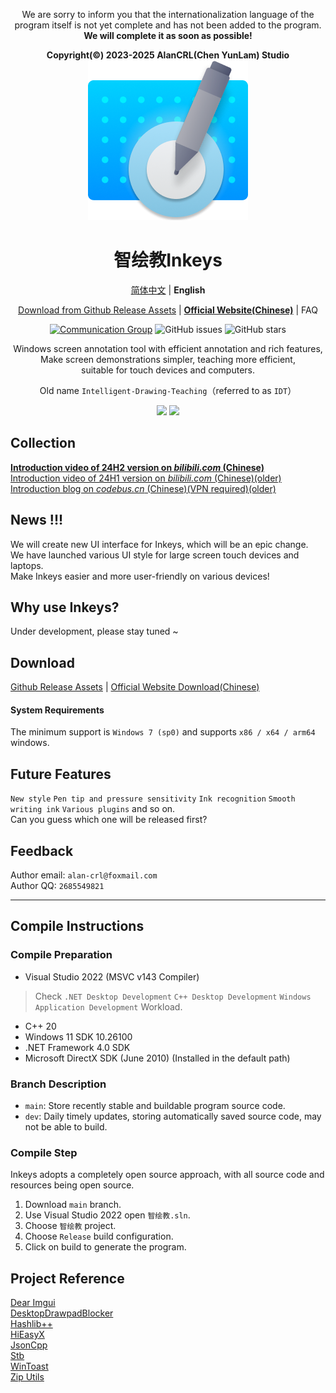 <div align="center">

We are sorry to inform you that the internationalization language of the program itself is not yet complete and has not been added to the program.  
**We will complete it as soon as possible!**  
  
**Copyright(©) 2023-2025 AlanCRL(Chen YunLam) Studio**  
[![LOGO](GithubRes/logo.png?raw=true "LOGO")](# "LOGO")

# 智绘教Inkeys
[简体中文](README.md) | **English**  

[Download from Github Release Assets](https://github.com/Alan-CRL/IDT/releases) | **[Official Website(Chinese)](https://www.inkeys.top)** | FAQ

[![Communication Group](https://img.shields.io/badge/-QQ%20Group%20618720802-blue?style=flat&logo=TencentQQ)](https://qm.qq.com/cgi-bin/qm/qr?k=9V2l83dc0yP4UYeDF-NkTX0o7_TcYqlh&jump_from=webapi&authKey=LsLLUhb1KSzHYbc8k5nCQDqTtRcRUCEE3j+DdR9IgHaF/7JF7LLpY191hsiYEBz6)  ![GitHub issues](https://img.shields.io/github/issues/Alan-CRL/IDT?logo=github&color=green)  ![GitHub stars](https://img.shields.io/github/stars/Alan-CRL/IDT)

Windows screen annotation tool with efficient annotation and rich features,  
Make screen demonstrations simpler, teaching more efficient,  
suitable for touch devices and computers.

Old name `Intelligent-Drawing-Teaching`（referred to as `IDT`）

![](GithubRes/cover1.png?raw=true#gh-dark-mode-only)
![](GithubRes/cover2.png?raw=true#gh-light-mode-only)

</div>

## Collection
**[Introduction video of 24H2 version on _bilibili.com_ (Chinese)](https://www.bilibili.com/video/BV1Tz421z72e/)**  
[Introduction video of 24H1 version on _bilibili.com_ (Chinese)(older)](https://www.bilibili.com/video/BV1vJ4m147rN/)  
[Introduction blog on _codebus.cn_ (Chinese)(VPN required)(older)](https://codebus.cn/alancrl/intelligent-painting-teaching)  

## News !!!
We will create new UI interface for Inkeys, which will be an epic change.  
We have launched various UI style for large screen touch devices and laptops.  
Make Inkeys easier and more user-friendly on various devices!  

## Why use Inkeys?
Under development, please stay tuned ~

## Download
[Github Release Assets](https://github.com/Alan-CRL/IDT/releases) | [Official Website Download(Chinese)](https://www.inkeys.top/col.jsp?id=106)   

#### System Requirements
The minimum support is `Windows 7 (sp0)` and supports `x86 / x64 / arm64` windows.  

## Future Features
`New style` `Pen tip and pressure sensitivity` `Ink recognition` `Smooth writing ink` `Various plugins` and so on.  
Can you guess which one will be released first?  

## Feedback
Author email: `alan-crl@foxmail.com`  
Author QQ: `2685549821`  

---

## Compile Instructions

### Compile Preparation
- Visual Studio 2022 (MSVC v143 Compiler)
> Check `.NET Desktop Development` `C++ Desktop Development` `Windows Application Development` Workload.
- C++ 20
- Windows 11 SDK 10.26100
- .NET Framework 4.0 SDK
- Microsoft DirectX SDK (June 2010) (Installed in the default path)

### Branch Description
- `main`: Store recently stable and buildable program source code.
- `dev`: Daily timely updates, storing automatically saved source code, may not be able to build.

### Compile Step
Inkeys adopts a completely open source approach, with all source code and resources being open source.  
1. Download `main` branch.  
2. Use Visual Studio 2022 open `智绘教.sln`.  
3. Choose `智绘教` project.
4. Choose `Release` build configuration.
5. Click on build to generate the program.

## Project Reference
[Dear Imgui](https://github.com/ocornut/imgui)  
[DesktopDrawpadBlocker](https://github.com/Alan-CRL/DesktopDrawpadBlocker)  
[Hashlib++](https://github.com/aksalj/hashlibpp)  
[HiEasyX](https://github.com/zouhuidong/HiEasyX)  
[JsonCpp](https://github.com/open-source-parsers/jsoncpp)  
[Stb](https://github.com/nothings/stb)  
[WinToast](https://github.com/mohabouje/WinToast)  
[Zip Utils](https://www.codeproject.com/Articles/7530/Zip-Utils-Clean-Elegant-Simple-Cplusplus-Win)  